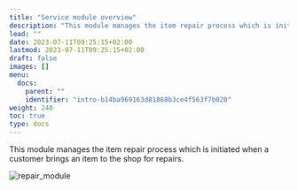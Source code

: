 ```yaml
---
title: "Service module overview"
description: "This module manages the item repair process which is initiated when a customer brings an item to the shop for repairs."
lead: ""
date: 2023-07-11T09:25:15+02:00
lastmod: 2023-07-11T09:25:15+02:00
draft: false
images: []
menu:
  docs:
    parent: ""
    identifier: "intro-b14ba969163d81868b3ce4f563f7b020"
weight: 240
toc: true
type: docs
---
```


This module manages the item repair process which is initiated when a customer brings an item to the shop for repairs. 

![repair_module](repair_module.png)
